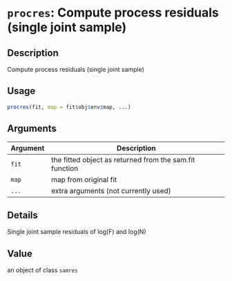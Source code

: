 # `procres`: Compute process residuals (single joint sample)

## Description


 Compute process residuals (single joint sample)


## Usage

```r
procres(fit, map = fit$obj$env$map, ...)
```


## Arguments

Argument      |Description
------------- |----------------
```fit```     |     the fitted object as returned from the sam.fit function
```map```     |     map from original fit
```...```     |     extra arguments (not currently used)

## Details


 Single joint sample residuals of log(F) and log(N)


## Value


 an object of class `samres` 


